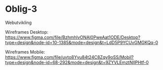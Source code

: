# Oblig-3
Webutvikling

Wireframes Desktop:
https://www.figma.com/file/BzhmhlvONAI0PweAat1ODE/Desktop?type=design&node-id=10-1385&mode=design&t=LdD5P9YCUvGMGKQq-0

Wireframes Mobile:
https://www.figma.com/file/uvto8Yyu84t24C8Zqy9oSS/Mobil?type=design&node-id=68-292&mode=design&t=9ZYVLEmztNIIPHtf-0
